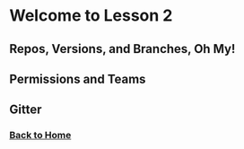 # Welcome to Lesson 2

## Repos, Versions, and Branches, Oh My!

## Permissions and Teams

## Gitter

### [Back to Home](../index)
